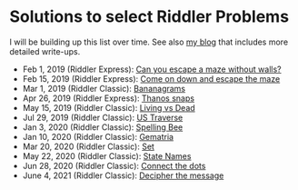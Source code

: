 # Solutions to select Riddler Problems

I will be building up this list over time. See also [my blog](https://laurentlessard.com/bookproofs/) that includes more detailed write-ups.

- Feb 1, 2019 (Riddler Express): [Can you escape a maze without walls?](https://github.com/LaurentLessard/Riddler538/blob/master/lettermaze.ipynb)
- Feb 15, 2019 (Riddler Express): [Come on down and escape the maze](https://github.com/LaurentLessard/Riddler538/blob/master/maze_escape.ipynb)
- Mar 1, 2019 (Riddler Classic): [Bananagrams](https://github.com/LaurentLessard/Riddler538/blob/master/bananagrams.ipynb)
- Apr 26, 2019 (Riddler Express): [Thanos snaps](https://github.com/LaurentLessard/Riddler538/blob/master/thanos.ipynb)
- May 15, 2019 (Riddler Classic): [Living vs Dead](https://github.com/LaurentLessard/Riddler538/blob/master/deadvsliving.ipynb)
- Jul 29, 2019 (Riddler Classic): [US Traverse](https://github.com/LaurentLessard/Riddler538/blob/master/us_traverse.ipynb)
- Jan 3, 2020 (Riddler Classic): [Spelling Bee](https://github.com/LaurentLessard/Riddler538/blob/master/spellingbee.ipynb)
- Jan 10, 2020 (Riddler Classic): [Gematria](https://github.com/LaurentLessard/Riddler538/blob/master/gematria.ipynb)
- Mar 20, 2020 (Riddler Classic): [Set](https://github.com/LaurentLessard/Riddler538/blob/master/set.ipynb)
- May 22, 2020 (Riddler Classic): [State Names](https://github.com/LaurentLessard/Riddler538/blob/master/state_names.ipynb)
- Jun 28, 2020 (Riddler Classic): [Connect the dots](https://github.com/LaurentLessard/Riddler538/blob/master/connect_the_dots.ipynb)
- June 4, 2021 (Riddler Classic): [Decipher the message](https://github.com/LaurentLessard/Riddler538/blob/master/topology_words.ipynb)

